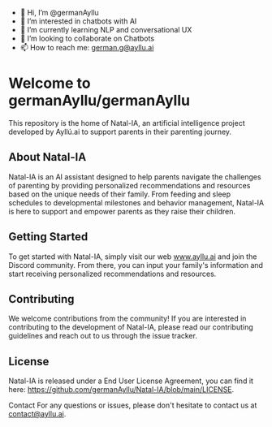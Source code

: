 - 👋 Hi, I’m @germanAyllu
- 👀 I’m interested in chatbots with AI
- 🌱 I’m currently learning NLP and conversational UX
- 💞️ I’m looking to collaborate on Chatbots 
- 📫 How to reach me: german.g@ayllu.ai

<!---
germanAyllu/germanAyllu is a ✨ special ✨ repository because its `README.md` (this file) appears on your GitHub profile.
You can click the Preview link to take a look at your changes.
--->

# Welcome to germanAyllu/germanAyllu

This repository is the home of Natal-IA, an artificial intelligence project developed by Ayllú.ai to support parents in their parenting journey.

## About Natal-IA
Natal-IA is an AI assistant designed to help parents navigate the challenges of parenting by providing personalized recommendations and resources based on the unique needs of their family. From feeding and sleep schedules to developmental milestones and behavior management, Natal-IA is here to support and empower parents as they raise their children.

## Getting Started
To get started with Natal-IA, simply visit our web www.ayllu.ai and join the Discord community. From there, you can input your family's information and start receiving personalized recommendations and resources.

## Contributing
We welcome contributions from the community! If you are interested in contributing to the development of Natal-IA, please read our contributing guidelines and reach out to us through the issue tracker.

## License
Natal-IA is released under a End User License Agreement, you can find it here: https://github.com/germanAyllu/Natal-IA/blob/main/LICENSE.

Contact
For any questions or issues, please don't hesitate to contact us at contact@ayllu.ai.
